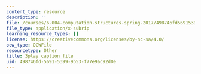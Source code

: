 ```yaml
---
content_type: resource
description: ''
file: /courses/6-004-computation-structures-spring-2017/498746fd569153999b53f77e9ac92d0e_gxU2Eo3oBPg.vtt
file_type: application/x-subrip
learning_resource_types: []
license: https://creativecommons.org/licenses/by-nc-sa/4.0/
ocw_type: OCWFile
resourcetype: Other
title: 3play caption file
uid: 498746fd-5691-5399-9b53-f77e9ac92d0e
---
```

